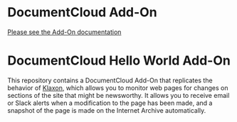 
# DocumentCloud Add-On

[Please see the Add-On documentation](https://github.com/MuckRock/documentcloud-hello-world-addon/wiki/)

# DocumentCloud Hello World Add-On

This repository contains a DocumentCloud Add-On that replicates the behavior of [Klaxon](https://github.com/themarshallproject/klaxon), which allows you to monitor web pages for changes on sections of the site that might be newsworthy. It allows you to receive email or Slack alerts when a modification to the page has been made, and a snapshot of the page is made on the Internet Archive automatically. 
